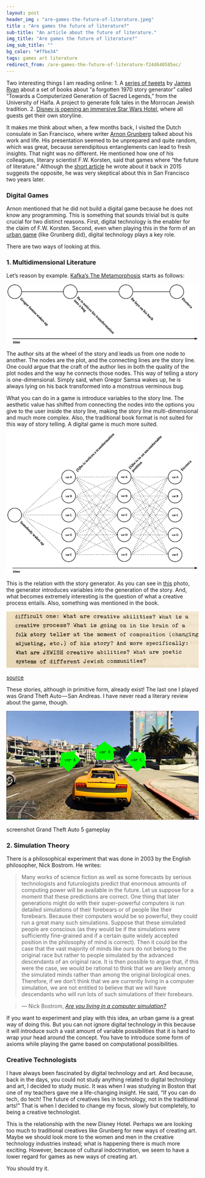 ```yaml
---
layout: post
header_img : "are-games-the-future-of-literature.jpeg"
title : "Are games the future of literature?"
sub-title: "An article about the future of literature."
img_title: "Are games the future of literature?"
img_sub_title: ""
bg_color: "#ffbe34"
tags: games art literature
redirect_from: /are-games-the-future-of-literature-f24d640585ec/
---
```


Two interesting things I am reading online:
1\. A [series of tweets](https://twitter.com/xfoml/status/888869022652968961) by [James Ryan](https://twitter.com/xfoml) about a set of books about “a forgotten 1970 story generator” called “Towards a Computerized Generation of Sacred Legends,” from the University of Haifa. A project to generate folk tales in the Morrocan Jewish tradition.
2\. [Disney is opening an immersive Star Wars Hotel](https://techcrunch.com/2017/07/15/disney-is-opening-an-immersive-star-wars-hotel-where-each-guest-gets-a-storyline/), where all guests get their own storyline.

> [](https://twitter.com/xfoml/status/888869572803051520)


It makes me think about when, a few months back, I visited the Dutch consulate in San Francisco, where writer [Arnon Grunberg](http://www.arnongrunberg.com/) talked about his work and life. His presentation seemed to be unprepared and quite random, which was great, because serendipitous entanglements can lead to fresh insights. That night was no different. He mentioned how one of his colleagues, literary scientist F.W. Korsten, said that games where “the future of literature.” Although the [short article](https://translate.google.com/translate?hl=en&sl=nl&tl=en&u=https%3A%2F%2Fwww.volkskrant.nl%2Fopinie%2Ftaal-is-een-simulatie-van-de-werkelijkheid-een-game~a3870165%2F) he wrote about it back in 2015 suggests the opposite, he was very skeptical about this in San Francisco two years later.

### Digital Games

Arnon mentioned that he did not build a digital game because he does not know any programming. This is something that sounds trivial but is quite crucial for two distinct reasons. First, digital technology is the enabler for the claim of F.W. Korsten. Second, even when playing this in the form of an [urban game](http://adventure.howstuffworks.com/outdoor-activities/urban-sports/urban-gaming1.htm) (like Grunberg did), digital technology plays a key role.

There are two ways of looking at this.

### 1\. Multidimensional Literature

Let’s reason by example. [Kafka’s The Metamorphosis](https://www.amazon.com/Metamorphosis-Franz-Kafka/dp/1557427666) starts as follows:

![](/assets/images/are-games-the-future-of-literature-1.png)

The author sits at the wheel of the story and leads us from one node to another. The nodes are the plot, and the connecting lines are the story line. One could argue that the craft of the author lies in both the quality of the plot nodes and the way he connects those nodes. This way of telling a story is one-dimensional. Simply said, when Gregor Samsa wakes up, he is always lying on his back transformed into a monstrous verminous bug.

What you can do in a game is introduce variables to the story line. The aesthetic value has shifted from connecting the nodes into the options you give to the user inside the story line, making the story line multi-dimensional and much more complex. Also, the traditional book format is not suited for this way of story telling. A digital game is much more suited.

![](/assets/images/are-games-the-future-of-literature-2.png)


This is the relation with the story generator. As you can see in [this](https://twitter.com/xfoml/status/888873116583079936) photo, the generator introduces variables into the generation of the story. And, what becomes extremely interesting is the question of what a creative process entails. Also, something was mentioned in the book.

![](/assets/images/are-games-the-future-of-literature-3.jpeg)

[source](https://twitter.com/xfoml/status/888871202931879937)


These stories, although in primitive form, already exist! The last one I played was Grand Theft Auto — San Andreas. I have never read a literary review about the game, though.

![](/assets/images/are-games-the-future-of-literature-4.png)

screenshot Grand Theft Auto 5 gameplay


### 2\. Simulation Theory

There is a philosophical experiment that was done in 2003 by the English philosopher, Nick Bostrom. He writes:

> Many works of science fiction as well as some forecasts by serious technologists and futurologists predict that enormous amounts of computing power will be available in the future. Let us suppose for a moment that these predictions are correct. One thing that later generations might do with their super-powerful computers is run detailed simulations of their forebears or of people like their forebears. Because their computers would be so powerful, they could run a great many such simulations. Suppose that these simulated people are conscious (as they would be if the simulations were sufficiently fine-grained and if a certain quite widely accepted position in the philosophy of mind is correct). Then it could be the case that the vast majority of minds like ours do not belong to the original race but rather to people simulated by the advanced descendants of an original race. It is then possible to argue that, if this were the case, we would be rational to think that we are likely among the simulated minds rather than among the original biological ones. Therefore, if we don’t think that we are currently living in a computer simulation, we are not entitled to believe that we will have descendants who will run lots of such simulations of their forebears.

> — Nick Bostrom, [_Are you living in a computer simulation?_](http://www.simulation-argument.com/simulation.html)

If you want to experiment and play with this idea, an urban game is a great way of doing this. But you can not ignore digital technology in this because it will introduce such a vast amount of variable possibilities that it is hard to wrap your head around the concept. You have to introduce some form of axioms while playing the game based on computational possibilities.

### Creative Technologists

I have always been fascinated by digital technology and art. And because, back in the days, you could not study anything related to digital technology and art, I decided to study music. It was when I was studying in Boston that one of my teachers gave me a life-changing insight. He said, “If you can do tech, do tech! The future of creatives lies in technology, not in the traditional arts!” That is when I decided to change my focus, slowly but completely, to being a creative technologist.

This is the relationship with the new Disney Hotel. Perhaps we are looking too much to traditional creatives like Grunberg for new ways of creating art. Maybe we should look more to the women and men in the creative technology industries instead; what is happening there is much more exciting. However, because of cultural indoctrination, we seem to have a lower regard for games as new ways of creating art.

You should try it.
